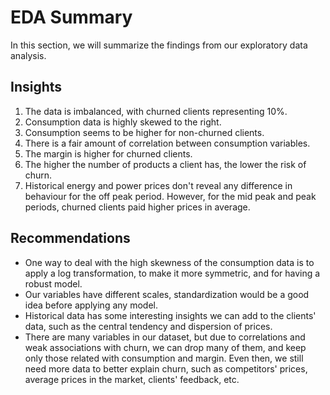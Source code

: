 # EDA Summary

In this section, we will summarize the findings from our exploratory data analysis.

## Insights

1. The data is imbalanced, with churned clients representing 10%.
2. Consumption data is highly skewed to the right.
3. Consumption seems to be higher for non-churned clients.
4. There is a fair amount of correlation between consumption variables.
5. The margin is higher for churned clients.
6. The higher the number of products a client has, the lower the risk of churn.
7. Historical energy and power prices don't reveal any difference in behaviour for the off peak period. However, for the mid peak and peak periods, churned clients paid higher prices in average.

## Recommendations

- One way to deal with the high skewness of the consumption data is to apply a log transformation, to make it more symmetric, and for having a robust model.
- Our variables have different scales, standardization would be a good idea before applying any model.
- Historical data has some interesting insights we can add to the clients' data, such as the central tendency and dispersion of prices.
- There are many variables in our dataset, but due to correlations and weak associations with churn, we can drop many of them, and keep only those related with consumption and margin. Even then, we still need more data to better explain churn, such as competitors' prices, average prices in the market, clients' feedback, etc.
